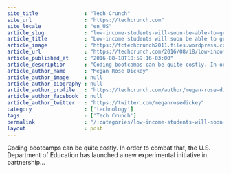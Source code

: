 ```yaml
---
site_title               : "Tech Crunch"
site_url                 : "https://techcrunch.com"
site_locale              : "en_US"
article_slug             : "low-income-students-will-soon-be-able-to-get-federal-aid-to-attend-coding-bootcamps"
article_title            : "Low-income students will soon be able to get federal aid to attend coding bootcamps"
article_image            : "https://tctechcrunch2011.files.wordpress.com/2016/08/github.jpeg?w=764&h=400&crop=1"
article_url              : "https://techcrunch.com/2016/08/18/low-income-students-will-soon-be-able-to-get-federal-aid-to-attend-coding-bootcamps/"
article_published_at     : "2016-08-18T10:59:16-03:00"
article_description      : "Coding bootcamps can be quite costly. In order to combat that, the U.S. Department of Education has launched a new experimental initiative in partnership..."
article_author_name      : "Megan Rose Dickey"
article_author_image     : null
article_author_biography : null
article_author_profile   : "https://techcrunch.com/author/megan-rose-dickey/"
article_author_facebook  : null
article_author_twitter   : "https://twitter.com/meganrosedickey"
category                 : ['technology']
tags                     : ['Tech Crunch']
permalink                : "/:categories/low-income-students-will-soon-be-able-to-get-federal-aid-to-attend-coding-bootcamps/"
layout                   : post
---
```


Coding bootcamps can be quite costly. In order to combat that, the U.S. Department of Education has launched a new experimental initiative in partnership...
